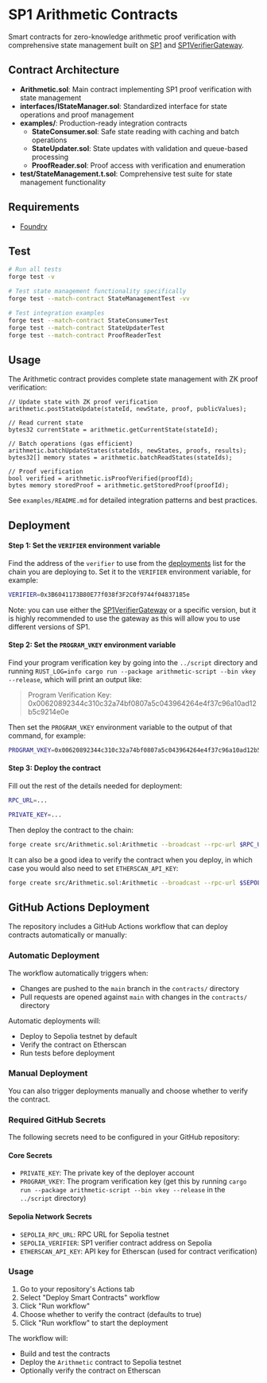 # SP1 Arithmetic Contracts

Smart contracts for zero-knowledge arithmetic proof verification with comprehensive state management built on [SP1](https://github.com/succinctlabs/sp1) and [SP1VerifierGateway](https://github.com/succinctlabs/sp1-contracts/blob/main/contracts/src/SP1VerifierGateway.sol).

## Contract Architecture

- **Arithmetic.sol**: Main contract implementing SP1 proof verification with state management
- **interfaces/IStateManager.sol**: Standardized interface for state operations and proof management
- **examples/**: Production-ready integration contracts
  - **StateConsumer.sol**: Safe state reading with caching and batch operations
  - **StateUpdater.sol**: State updates with validation and queue-based processing  
  - **ProofReader.sol**: Proof access with verification and enumeration
- **test/StateManagement.t.sol**: Comprehensive test suite for state management functionality

## Requirements

- [Foundry](https://book.getfoundry.sh/getting-started/installation)

## Test

```sh
# Run all tests
forge test -v

# Test state management functionality specifically  
forge test --match-contract StateManagementTest -vv

# Test integration examples
forge test --match-contract StateConsumerTest
forge test --match-contract StateUpdaterTest
forge test --match-contract ProofReaderTest
```

## Usage

The Arithmetic contract provides complete state management with ZK proof verification:

```solidity
// Update state with ZK proof verification
arithmetic.postStateUpdate(stateId, newState, proof, publicValues);

// Read current state  
bytes32 currentState = arithmetic.getCurrentState(stateId);

// Batch operations (gas efficient)
arithmetic.batchUpdateStates(stateIds, newStates, proofs, results);
bytes32[] memory states = arithmetic.batchReadStates(stateIds);

// Proof verification
bool verified = arithmetic.isProofVerified(proofId);
bytes memory storedProof = arithmetic.getStoredProof(proofId);
```

See `examples/README.md` for detailed integration patterns and best practices.

## Deployment

#### Step 1: Set the `VERIFIER` environment variable

Find the address of the `verifier` to use from the [deployments](https://github.com/succinctlabs/sp1-contracts/tree/main/contracts/deployments) list for the chain you are deploying to. Set it to the `VERIFIER` environment variable, for example:

```sh
VERIFIER=0x3B6041173B80E77f038f3F2C0f9744f04837185e
```

Note: you can use either the [SP1VerifierGateway](https://github.com/succinctlabs/sp1-contracts/blob/main/contracts/src/SP1VerifierGateway.sol) or a specific version, but it is highly recommended to use the gateway as this will allow you to use different versions of SP1.

#### Step 2: Set the `PROGRAM_VKEY` environment variable

Find your program verification key by going into the `../script` directory and running `RUST_LOG=info cargo run --package arithmetic-script --bin vkey --release`, which will print an output like:

> Program Verification Key: 0x00620892344c310c32a74bf0807a5c043964264e4f37c96a10ad12b5c9214e0e

Then set the `PROGRAM_VKEY` environment variable to the output of that command, for example:

```sh
PROGRAM_VKEY=0x00620892344c310c32a74bf0807a5c043964264e4f37c96a10ad12b5c9214e0e
```

#### Step 3: Deploy the contract

Fill out the rest of the details needed for deployment:

```sh
RPC_URL=...
```

```sh
PRIVATE_KEY=...
```

Then deploy the contract to the chain:

```sh
forge create src/Arithmetic.sol:Arithmetic --broadcast --rpc-url $RPC_URL --private-key $PRIVATE_KEY --constructor-args $VERIFIER $PROGRAM_VKEY
```

It can also be a good idea to verify the contract when you deploy, in which case you would also need to set `ETHERSCAN_API_KEY`:

```sh
forge create src/Arithmetic.sol:Arithmetic --broadcast --rpc-url $SEPOLIA_RPC_URL --private-key $METAMASK_PRIVATE_KEY --constructor-args $SEPOLIA_GROTH16_VERIFIER $PROGRAM_VKEY --verify --verifier etherscan --etherscan-api-key $ETHERSCAN_API_KEY
```

## GitHub Actions Deployment

The repository includes a GitHub Actions workflow that can deploy contracts automatically or manually:

### Automatic Deployment
The workflow automatically triggers when:
- Changes are pushed to the `main` branch in the `contracts/` directory
- Pull requests are opened against `main` with changes in the `contracts/` directory

Automatic deployments will:
- Deploy to Sepolia testnet by default
- Verify the contract on Etherscan
- Run tests before deployment

### Manual Deployment
You can also trigger deployments manually and choose whether to verify the contract.

### Required GitHub Secrets

The following secrets need to be configured in your GitHub repository:

#### Core Secrets
- `PRIVATE_KEY`: The private key of the deployer account
- `PROGRAM_VKEY`: The program verification key (get this by running `cargo run --package arithmetic-script --bin vkey --release` in the `../script` directory)

#### Sepolia Network Secrets
- `SEPOLIA_RPC_URL`: RPC URL for Sepolia testnet
- `SEPOLIA_VERIFIER`: SP1 verifier contract address on Sepolia
- `ETHERSCAN_API_KEY`: API key for Etherscan (used for contract verification)

### Usage

1. Go to your repository's Actions tab
2. Select "Deploy Smart Contracts" workflow
3. Click "Run workflow"
4. Choose whether to verify the contract (defaults to true)
5. Click "Run workflow" to start the deployment

The workflow will:
- Build and test the contracts
- Deploy the `Arithmetic` contract to Sepolia testnet
- Optionally verify the contract on Etherscan
